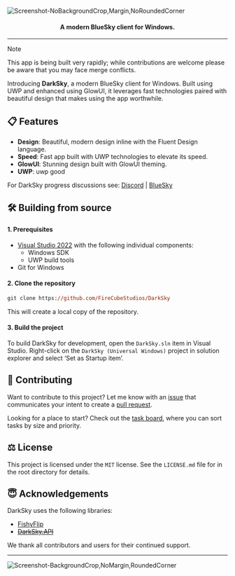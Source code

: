 ![Screenshot-NoBackgroundCrop,Margin,NoRoundedCorner](https://github.com/user-attachments/assets/8c0f2651-b15a-49de-841c-6691f328bea1)
<!-- please excuse crappy photo -->

<h4 align="center">A modern BlueSky client for Windows.</h3>

---

> [!NOTE]
> This app is being built very rapidly; while contributions are welcome please be aware that you may face merge conflicts.

Introducing **DarkSky**, a modern BlueSky client for Windows. Built using UWP and enhanced using GlowUI, it leverages fast technologies paired with beautiful design that makes using the app worthwhile.

## 📋 Features

- **Design**: Beautiful, modern design inline with the Fluent Design language.
- **Speed**: Fast app built with UWP technologies to elevate its speed.
- **GlowUI**: Stunning design built with GlowUI theming.
- **UWP**: uwp good

For DarkSky progress discussions see: [Discord](https://discord.gg/windows-apps-hub-714581497222398064) | [BlueSky](https://bsky.app/profile/firecube.bsky.social)

## 🛠️ Building from source

#### 1. Prerequisites

- [Visual Studio 2022](https://visualstudio.microsoft.com/vs/) with the following individual components:
    - Windows SDK
    - UWP build tools
- Git for Windows

#### 2. Clone the repository

```ps
git clone https://github.com/FireCubeStudios/DarkSky
```

This will create a local copy of the repository.

#### 3. Build the project

To build DarkSky for development, open the `DarkSky.sln` item in Visual Studio. Right-click on the `DarkSky (Universal Windows)` project in solution explorer and select ‘Set as Startup item’.

## 🙋 Contributing

Want to contribute to this project? Let me know with an [issue](https://github.com/FireCubeStudios/DarkSky/issues) that communicates your intent to create a [pull request](https://github.com/FireCubeStudios/DarkSky/pulls).

Looking for a place to start? Check out the [task board](https://github.com/users/FireCubeStudios/projects/2), where you can sort tasks by size and priority.

## ⚖️ License

This project is licensed under the `MIT` license. See the `LICENSE.md` file for in the root directory for details.

## 😇 Acknowledgements

DarkSky uses the following libraries:
- [FishyFlip](https://github.com/drasticactions/FishyFlip)
- ~~[DarkSky.API](https://github.com/FireCubeStudios/DarkSky.API)~~

We thank all contributors and users for their continued support.

---

![Screenshot-BackgroundCrop,NoMargin,RoundedCorner](https://github.com/user-attachments/assets/51a53382-653a-4277-b1fe-7325b6c3eec0)
